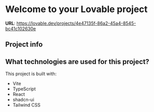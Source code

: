 # Welcome to your Lovable project

**URL**: https://lovable.dev/projects/4e47135f-86a2-45a4-8545-bc41c102630e

## Project info

## What technologies are used for this project?

This project is built with:

- Vite
- TypeScript
- React
- shadcn-ui
- Tailwind CSS
